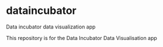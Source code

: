 # dataincubator
Data incubator data visualization app

This repository is for the Data Incubator Data Visualisation app
